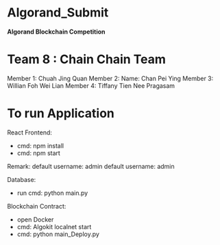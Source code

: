 # Algorand_Submit
**Algorand Blockchain Competition**
# Team 8 : Chain Chain Team
Member 1: Chuah Jing Quan
Member 2: Name: Chan Pei Ying
Member 3: Willian Foh Wei Lian
Member 4: Tiffany Tien Nee Pragasam

# To run Application
React Frontend:
- cmd: npm install
- cmd: npm start

Remark:
default username: admin
default username: admin

Database: 
- run cmd: python main.py

Blockchain Contract:
- open Docker
- cmd: Algokit localnet start
- cmd: python main_Deploy.py

  
